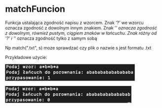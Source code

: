 # matchFuncion

Funkcja ustalająca zgodność napisu z wzorcem. 
Znak ’?’ we wzorcu oznacza zgodność z dowolnym innym znakiem. 
Znak ’*’ oznacza zgodność z dowolnym, również pustym, ciągiem znaków w łańcuchu. 
Znak różny od ’?’ i ’*’ oznacza zgodność tylko z samym sobą
  
Np match(".txt", s) moze sprawdzać czy plik o nazwie s jest formatu .txt

Przykładowe użycie:

![image](./Example1.png)

![image](./Example2.png)
